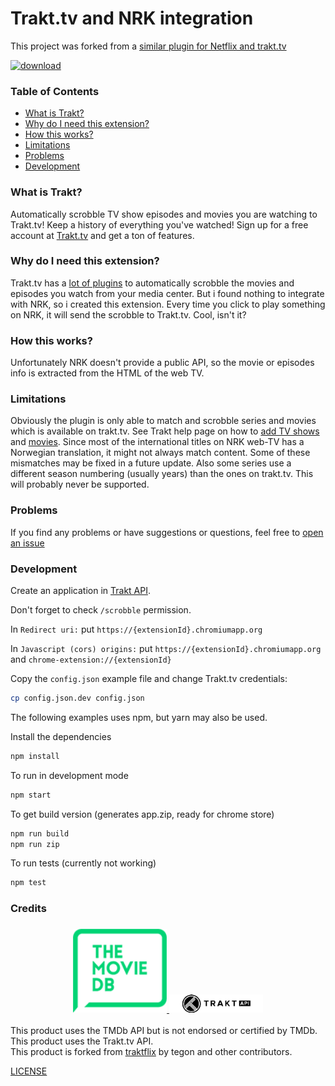 # Trakt.tv and NRK integration
This project was forked from a [similar plugin for Netflix and trakt.tv](https://github.com/tegon/traktflix)

[![download](ChromeWebStore_BadgeWBorder_v2_206x58.png)](https://chrome.google.com/webstore/detail/traktnrk-nrk-and-trakttv/pmdefhmfakfklmghckphgnfifbcmeahk)

### Table of Contents
* [What is Trakt?](#what-is-trakt)
* [Why do I need this extension?](#why-do-i-need-this-extension)
* [How this works?](#how-this-works)
* [Limitations](#limitations)
* [Problems](#problems)
* [Development](#development)

### What is Trakt?
Automatically scrobble TV show episodes and movies you are watching to Trakt.tv! Keep a history of everything you've watched! Sign up for a free account at [Trakt.tv](http://trakt.tv) and get a ton of features.

### Why do I need this extension?
Trakt.tv has a [lot of plugins](http://trakt.tv/downloads) to automatically scrobble the movies and episodes you watch from your media center.
But i found nothing to integrate with NRK, so i created this extension.
Every time you click to play something on NRK, it will send the scrobble to Trakt.tv. Cool, isn't it?

### How this works?
Unfortunately NRK doesn't provide a public API, so the movie or episodes info is extracted from the HTML of the web TV.

### Limitations
Obviously the plugin is only able to match and scrobble series and movies which is available on trakt.tv. See Trakt help page on how to [add TV shows](http://support.trakt.tv/knowledgebase/articles/151225-how-do-i-add-a-missing-tv-show) and [movies](http://support.trakt.tv/knowledgebase/articles/151226-how-do-i-add-a-missing-movie). 
Since most of the international titles on NRK web-TV has a Norwegian translation, it might not always match content. Some of these mismatches may be fixed in a future update.
Also some series use a different season numbering (usually years) than the ones on trakt.tv. This will probably never be supported.  

### Problems
If you find any problems or have suggestions or questions, feel free to [open an issue](https://github.com/mrmamen/traktflix/issues/new)

### Development
Create an application in [Trakt API](http://trakt.tv/oauth/applications/new).

Don't forget to check `/scrobble` permission.

In `Redirect uri:` put `https://{extensionId}.chromiumapp.org`

In `Javascript (cors) origins:` put `https://{extensionId}.chromiumapp.org` and `chrome-extension://{extensionId}`

Copy the `config.json` example file and change Trakt.tv credentials:
```bash
cp config.json.dev config.json
```

The following examples uses npm, but yarn may also be used.

Install the dependencies
```bash
npm install
```

To run in development mode
```bash
npm start
```

To get build version (generates app.zip, ready for chrome store)
```bash
npm run build
npm run zip
```

To run tests (currently not working)
```bash
npm test
```

### Credits
<h3 align="center">
  <a href="https://tegon.github.io/traktflix/">
    <img src="https://raw.githubusercontent.com/mrmamen/traktNRK/master/tmdb-api-logo.png" alt="TMDB" width="150">
  </a>
  <a href="https://tegon.github.io/traktflix/">
      <img src="https://raw.githubusercontent.com/mrmamen/traktNRK/master/trakt-api-logo.png" alt="TMDB" width="150">
  </a>
</h3>

This product uses the TMDb API but is not endorsed or certified by TMDb. <br>
This product uses the Trakt.tv API. <br>
This product is forked from [traktflix](https://github.com/tegon/traktflix) by tegon and other contributors.

[LICENSE](LICENSE)
